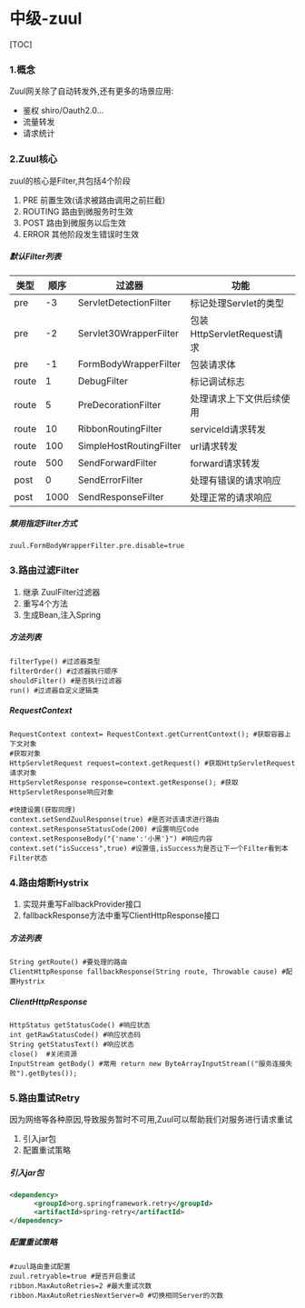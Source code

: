 # 中级-zuul

[TOC]



### 1.概念

Zuul网关除了自动转发外,还有更多的场景应用:

- 鉴权 shiro/Oauth2.0...
- 流量转发
- 请求统计



### 2.Zuul核心

zuul的核心是Filter,共包括4个阶段

1. PRE 前置生效(请求被路由调用之前拦截)
2. ROUTING 路由到微服务时生效
3. POST 路由到微服务以后生效
4. ERROR 其他阶段发生错误时生效



##### 默认Filter列表

| 类型  | 顺序 | 过滤器                  | 功能                       |
| ----- | ---- | ----------------------- | -------------------------- |
| pre   | -3   | ServletDetectionFilter  | 标记处理Servlet的类型      |
| pre   | -2   | Servlet30WrapperFilter  | 包装HttpServletRequest请求 |
| pre   | -1   | FormBodyWrapperFilter   | 包装请求体                 |
| route | 1    | DebugFilter             | 标记调试标志               |
| route | 5    | PreDecorationFilter     | 处理请求上下文供后续使用   |
| route | 10   | RibbonRoutingFilter     | serviceId请求转发          |
| route | 100  | SimpleHostRoutingFilter | url请求转发                |
| route | 500  | SendForwardFilter       | forward请求转发            |
| post  | 0    | SendErrorFilter         | 处理有错误的请求响应       |
| post  | 1000 | SendResponseFilter      | 处理正常的请求响应         |



##### 禁用指定Filter方式

```properties
zuul.FormBodyWrapperFilter.pre.disable=true
```



### 3.路由过滤Filter

1. 继承 ZuulFilter过滤器
2. 重写4个方法
3. 生成Bean,注入Spring



##### 方法列表

```shell
filterType() #过滤器类型
filterOrder() #过滤器执行顺序
shouldFilter() #是否执行过滤器
run() #过滤器自定义逻辑类
```



##### RequestContext

```shell
RequestContext context= RequestContext.getCurrentContext(); #获取容器上下文对象
#获取对象
HttpServletRequest request=context.getRequest() #获取HttpServletRequest请求对象
HttpServletResponse response=context.getResponse(); #获取HttpServletResponse响应对象

#快捷设置(获取同理)
context.setSendZuulResponse(true) #是否对该请求进行路由
context.setResponseStatusCode(200) #设置响应Code
context.setResponseBody("{'name':'小黑'}") #响应内容
context.set("isSuccess",true) #设置值,isSuccess为是否让下一个Filter看到本Filter状态
```



### 4.路由熔断Hystrix

1. 实现并重写FallbackProvider接口
2. fallbackResponse方法中重写ClientHttpResponse接口



##### 方法列表

```
String getRoute() #要处理的路由
ClientHttpResponse fallbackResponse(String route, Throwable cause) #配置Hystrix
```



##### ClientHttpResponse

```
HttpStatus getStatusCode() #响应状态
int getRawStatusCode() #响应状态码
String getStatusText() #响应状态
close()  #关闭资源
InputStream getBody() #常用 return new ByteArrayInputStream(("服务连接失败").getBytes());
```



### 5.路由重试Retry

因为网络等各种原因,导致服务暂时不可用,Zuul可以帮助我们对服务进行请求重试

1. 引入jar包
2. 配置重试策略



##### 引入jar包

```xml
<dependency>
      <groupId>org.springframework.retry</groupId>
      <artifactId>spring-retry</artifactId>
</dependency>
```



##### 配置重试策略

```properties
#zuul路由重试配置
zuul.retryable=true #是否开启重试
ribbon.MaxAutoRetries=2 #最大重试次数
ribbon.MaxAutoRetriesNextServer=0 #切换相同Server的次数
```

